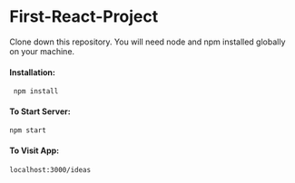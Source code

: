 # First-React-Project

Clone down this repository. You will need node and npm installed globally on your machine.

<h4>Installation:</h4>

<pre><code> npm install </code></pre>

<h4>To Start Server:</h4>

<pre><code>npm start</code></pre>

<h4>To Visit App:</h4>

<pre><code>localhost:3000/ideas</code></pre>
